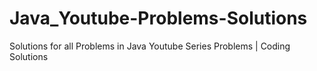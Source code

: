 # Java_Youtube-Problems-Solutions
Solutions for all Problems in Java Youtube Series Problems | Coding Solutions
